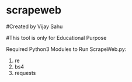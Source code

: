 # scrapeweb

#Created by Vijay Sahu

#This tool is only for Educational Purpose

Required Python3 Modules to Run ScrapeWeb.py:

1. re
2. bs4
3. requests


